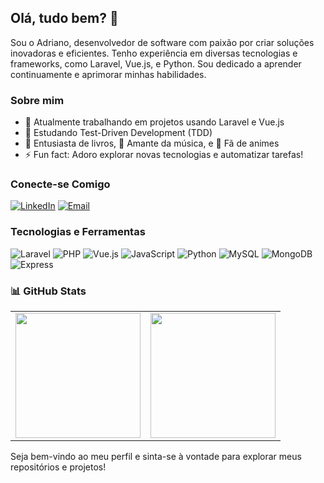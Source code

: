 ## Olá, tudo bem? 👋

Sou o Adriano, desenvolvedor de software com paixão por criar soluções inovadoras e eficientes. Tenho experiência em diversas tecnologias e frameworks, como Laravel, Vue.js, e Python. Sou dedicado a aprender continuamente e aprimorar minhas habilidades.


### Sobre mim

- 🔭 Atualmente trabalhando em projetos usando Laravel e Vue.js
- 🌱 Estudando Test-Driven Development (TDD)
- 📕 Entusiasta de livros, 🎵 Amante da música, e 🎥 Fã de animes
- ⚡ Fun fact: Adoro explorar novas tecnologias e automatizar tarefas!

### Conecte-se Comigo

[![LinkedIn](https://img.shields.io/badge/LinkedIn-0A66C2?style=for-the-badge&logo=linkedin&logoColor=white)](https://www.linkedin.com/in/adriano-silva13/)
[![Email](https://img.shields.io/badge/Email-D14836?style=for-the-badge&logo=gmail&logoColor=white)](mailto:adrianosilva6662@gmail.com)


### Tecnologias e Ferramentas

![Laravel](https://img.shields.io/badge/Laravel-FF2D20?style=for-the-badge&logo=laravel&logoColor=white)
![PHP](https://img.shields.io/badge/PHP-777BB4?style=for-the-badge&logo=php&logoColor=white)
![Vue.js](https://img.shields.io/badge/Vue.js-35495E?style=for-the-badge&logo=vue.js&logoColor=4FC08D)
![JavaScript](https://img.shields.io/badge/JavaScript-F7DF1E?style=for-the-badge&logo=javascript&logoColor=black)
![Python](https://img.shields.io/badge/Python-3776AB?style=for-the-badge&logo=python&logoColor=white)
![MySQL](https://img.shields.io/badge/MySQL-4479A1?style=for-the-badge&logo=mysql&logoColor=white)
![MongoDB](https://img.shields.io/badge/MongoDB-47A248?style=for-the-badge&logo=mongodb&logoColor=white)
![Express](https://img.shields.io/badge/Express-000000?style=for-the-badge&logo=express&logoColor=white)


### 📊 GitHub Stats

<table>
  <tr>
    <td>
      <a href="https://github.com/anuraghazra/github-readme-stats">
        <img height=200 align="center" src="https://github-readme-stats.vercel.app/api/top-langs?username=Adriano-Silva13&layout=compact&langs_count=8&card_width=320&theme=dark" />
      </a>
    </td>
    <td>
      <a href="https://github.com/anuraghazra/github-readme-stats">
        <img height=200 align="center" src="https://github-readme-stats.vercel.app/api?username=Adriano-Silva13&show_icons=true&theme=dark" />
      </a>
    </td>
  </tr>
</table>


Seja bem-vindo ao meu perfil e sinta-se à vontade para explorar meus repositórios e projetos!
